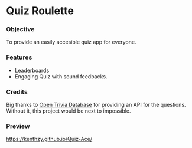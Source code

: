 # Quiz Roulette

### Objective
To provide an easily accesible quiz app for everyone.

### Features
- Leaderboards
- Engaging Quiz with sound feedbacks.

### Credits
Big thanks to [Open Trivia Database](https://opentdb.com/) for providing an API for the questions. Without it, this project would be next to impossible.

### Preview
https://kenthzy.github.io/Quiz-Ace/
